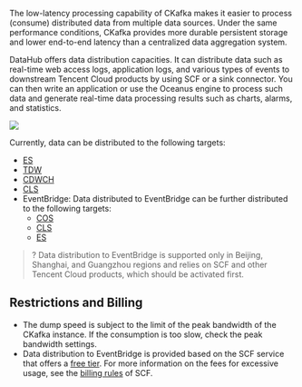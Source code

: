 The low-latency processing capability of CKafka makes it easier to process (consume) distributed data from multiple data sources. Under the same performance conditions, CKafka provides more durable persistent storage and lower end-to-end latency than a centralized data aggregation system.

DataHub offers data distribution capacities. It can distribute data such as real-time web access logs, application logs, and various types of events to downstream Tencent Cloud products by using SCF or a sink connector. You can then write an application or use the Oceanus engine to process such data and generate real-time data processing results such as charts, alarms, and statistics.

![](https://qcloudimg.tencent-cloud.cn/raw/b9e6c83a34d60b3a9e4a9b8fa17b1c60.png)

Currently, data can be distributed to the following targets:

- [ES](https://intl.cloud.tencent.com/document/product/597/46826)
- [TDW](https://intl.cloud.tencent.com/document/product/597/46827)
- [CDWCH](https://intl.cloud.tencent.com/document/product/597/46828)
- [CLS](https://intl.cloud.tencent.com/document/product/597/46829)
- EventBridge: Data distributed to EventBridge can be further distributed to the following targets:
  - [COS](https://intl.cloud.tencent.com/document/product/597/46833)
  - [CLS](https://intl.cloud.tencent.com/document/product/597/46834)
  - [ES](https://intl.cloud.tencent.com/document/product/597/46835)

> ? Data distribution to EventBridge is supported only in Beijing, Shanghai, and Guangzhou regions and relies on SCF and other Tencent Cloud products, which should be activated first.



## Restrictions and Billing

- The dump speed is subject to the limit of the peak bandwidth of the CKafka instance. If the consumption is too slow, check the peak bandwidth settings.
- Data distribution to EventBridge is provided based on the SCF service that offers a [free tier](https://intl.cloud.tencent.com/document/product/583/12282). For more information on the fees for excessive usage, see the [billing rules](https://intl.cloud.tencent.com/document/product/583/17299) of SCF.
